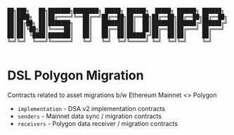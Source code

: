 ```
██╗███╗   ██╗███████╗████████╗ █████╗ ██████╗  █████╗ ██████╗ ██████╗ 
██║████╗  ██║██╔════╝╚══██╔══╝██╔══██╗██╔══██╗██╔══██╗██╔══██╗██╔══██╗
██║██╔██╗ ██║███████╗   ██║   ███████║██║  ██║███████║██████╔╝██████╔╝
██║██║╚██╗██║╚════██║   ██║   ██╔══██║██║  ██║██╔══██║██╔═══╝ ██╔═══╝ 
██║██║ ╚████║███████║   ██║   ██║  ██║██████╔╝██║  ██║██║     ██║     
╚═╝╚═╝  ╚═══╝╚══════╝   ╚═╝   ╚═╝  ╚═╝╚═════╝ ╚═╝  ╚═╝╚═╝     ╚═╝     
                                                                      
```

# DSL Polygon Migration

Contracts related to asset migrations b/w Ethereum Mainnet <> Polygon

* `implementation` - DSA v2 implementation contracts
* `senders` - Mainnet data sync / migration contracts
* `receivers` - Polygon data receiver / migration contracts